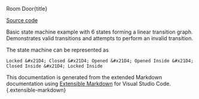 Room Door{title}

[Source code](https://github.com/SAKryukov/generic-state-machine/tree/main/code/Tests/TestDoor)

Basic state machine example with 6 states forming a linear transition graph. Demonstrates valid transitions and attempts to perform an invalid transition.

The state machine can be represented as

~~~
Locked &#x21D4; Closed &#x21D4; Opened &#x21D4; Opened Inside &#x21D4; Closed Inside &#x21D4; Locked Inside
~~~

This documentation is generated from the extended Markdown documentation using [Extensible Markdown](https://marketplace.visualstudio.com/items?itemName=sakryukov.extensible-markdown)
for Visual Studio Code.{.extensible-markdown}

